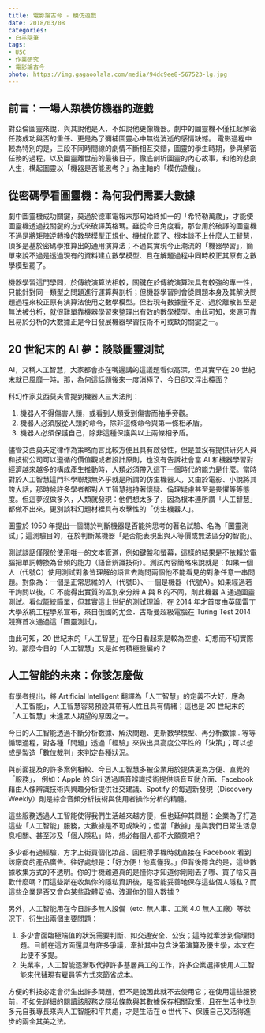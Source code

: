 ```yaml
---
title: 電影論古今 - 模仿遊戲
date: 2018/03/08
categories:
- 白羊隨筆
tags: 
- USC
- 作業研究
- 電影論古今
photo: https://img.gagaoolala.com/media/94dc9ee8-567523-lg.jpg
---
```


## 前言：一場人類模仿機器的遊戲

對亞倫圖靈來說，與其說他是人，不如說他更像機器。劇中的圖靈機不僅扛起解密任務成功與否的重任、更是為了彌補圖靈心中無從消逝的感情缺憾。
電影過程中較為特別的是，三段不同時間線的劇情不斷相互交錯，圖靈的學生時期，參與解密任務的過程，以及圖靈離世前的最後日子，徹底剖析圖靈的內心故事，和他的悲劇人生，構起圖靈以「機器是否能思考？」為主軸的「模仿遊戲」。

<!-- more -->

## 從密碼學看圖靈機：為何我們需要大數據

劇中圖靈機成功關鍵，莫過於德軍電報末那句始終如一的「希特勒萬歲」，才能使圖靈機透過找關鍵的方式來破譯英格瑪。雖從今日角度看，那台用於破譯的圖靈機不過是將矩陣逆轉換的數學模型正規化、機械化罷了、根本談不上什麼人工智慧，頂多是基於密碼學推算出的通用演算法；不過其實現今正潮流的「機器學習」，簡單來說不過是透過現有的資料建立數學模型、且在解題過程中同時校正其原有之數學模型罷了。

機器學習這門學問，於傳統演算法相較，關鍵在於傳統演算法具有較強的專一性，只能針對同一類型之問題進行運算與剖析；但機器學習則會從問題本身及其解決問題過程來校正原有演算法使用之數學模型。但若現有數據量不足、過於離散甚至是無法被分析，就很難單靠機器學習來整理出有效的數學模型。由此可知，來源可靠且易於分析的大數據正是今日發展機器學習技術不可或缺的關鍵之一。

## 20 世紀末的 AI 夢：談談圖靈測試

AI，又稱人工智慧，大家都會掛在嘴邊講的這議題看似高深，但其實早在 20 世紀末就已風靡一時。那，為何這話題後來一度消極了、今日卻又浮出檯面？

科幻作家艾西莫夫曾提到機器人三大法則：

1. 機器人不得傷害人類，或看到人類受到傷害而袖手旁觀。
2. 機器人必須服從人類的命令，除非這條命令與第一條相矛盾。
3. 機器人必須保護自己，除非這種保護與以上兩條相矛盾。

儘管艾西莫夫定律作為策略而言比較方便且具有啟發性，但是並沒有提供研究人員和技術公司可以遵循的價值觀或者設計原則，也沒有告訴社會當 AI 和機器學習對經濟越來越多的構成產生推動時，人類必須帶入這下一個時代的能力是什麼。當時對於人工智慧這門科學聯想無外乎就是所謂的仿生機器人，又由於電影、小說將其誇大話，那時候許多學者都對人工智慧抱持著懷疑、倫理疑慮甚至是畏懼等等態度。但這夢沒做多久，人類就發現：他們想太多了，因為根本連所謂「人工智慧」都做不出來，更別談科幻題材裡具有攻擊性的「仿生機器人」。

圖靈於 1950 年提出一個關於判斷機器是否能夠思考的著名試驗、名為「圖靈測試」；這測驗目的，在於判斷某機器「是否能表現出與人等價或無法區分的智能」。

測試談話僅限於使用唯一的文本管道，例如鍵盤和螢幕，這樣的結果是不依賴於電腦把單詞轉換為音頻的能力（語音辨識技術）。測試內容簡略來說就是：如果一個人（代號C）使用測試對象皆理解的語言去詢問兩個他不能看見的對象任意一串問題。對象為：一個是正常思維的人（代號B）、一個是機器（代號A）。如果經過若干詢問以後，C 不能得出實質的區別來分辨 A 與 B 的不同，則此機器 A 通過圖靈測試。看似籠統簡單，但其實這上世紀的測試理論，在 2014 年才首度由英國雷丁大學系統工程學系宣布，來自俄國的尤金．古斯曼超級電腦在 Turing Test 2014 競賽首次通過這「圖靈測試」。

由此可知，20 世紀末的「人工智慧」在今日看起來是較為空虛、幻想而不切實際的。那麼今日的「人工智慧」又是如何積極發展的？

## 人工智能的未來：你該怎麼做

有學者提出，將 Artificial Intelligent 翻譯為「人工智慧」的定義不大好，應為「人工智能」，人工智慧容易預設其帶有人性且具有情緒；這也是 20 世紀末的「人工智慧」未達眾人期望的原因之一。

今日的人工智能透過不斷分析數據、解決問題、更新數學模型、再分析數據...等等循環過程，對各種「問題」透過「經驗」來做出具高度公平性的「決策」；可以想成是製造「數位裁判」來判定各種狀況。

與前面提及的許多案例相較、今日人工智慧多被企業用於提供更為方便、直覺的「服務」，
例如：Apple 的 Siri 透過語音辨識技術提供語音互動介面、Facebook 藉由人像辨識技術與興趣分析提供社交建議、Spotify 的每週新發現（Discovery Weekly）則是綜合音頻分析技術與使用者操作分析的精髓。

這些服務透過人工智能使得我們生活越來越方便，但也延伸其問題：企業為了打造這些「人工智能」服務，大數據是不可或缺的；但當「數據」是與我們日常生活息息相關、甚至涉及「個人隱私」時，想必每個人都不大願意吧？

多少都有過經驗，方才上街買個化妝品、回程滑手機時就直接在 Facebook 看到該廠商的產品廣告。往好處想是：「好方便！他真懂我。」但背後隱含的是，這些數據收集方式的不透明。你的手機難道真的是懂你才知道你剛剛去了哪、買了啥又喜歡什麼嗎？而這些斯在收集你的隱私資訊後，是否能妥善地保存這些個人隱私？而這些企業是否又會向某些政體妥協、洩漏你的個人數據？

另外，人工智能用在今日許多無人設備（etc. 無人車、工業 4.0 無人工廠）等狀況下，衍生出兩個主要問題：

1. 多少會面臨極端值的狀況需要判斷、如交通安全、公安；這時就牽涉到倫理問題。目前在這方面還具有許多爭議，牽扯其中包含決策演算及優生學，本文在此便不多提。
2. 失業率，人工智能逐漸取代掉許多基層員工的工作，許多企業選擇使用人工智能來代替現有雇員等方式來節省成本。

方便的科技必定會衍生出許多問題，但不是說因此就不去使用它；在使用這些服務前，不如先詳細的閱讀該服務之隱私條款與其數據保存相關政策，且在生活中找到多元自我專長來與人工智能和平共處，才是生活在 e 世代下、保護自己又活得進步的兩全其美之法。